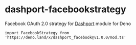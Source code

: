 # dashport-facebookstrategy
Facebook OAuth 2.0 strategy for [Dashport](https://github.com/oslabs-beta/dashport) module for Deno
```
import FacebookStrategy from 'https://deno.land/x/dashport_facebook@v1.0.0/mod.ts'
```
